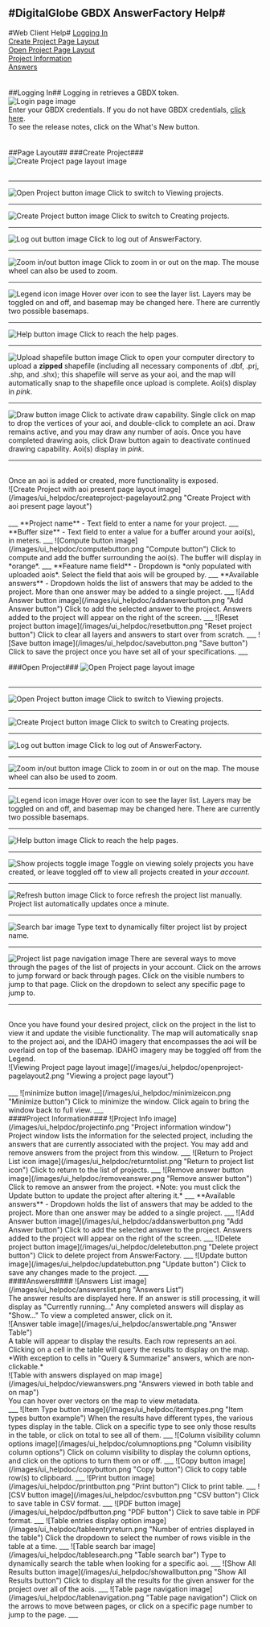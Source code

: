 #DigitalGlobe GBDX AnswerFactory Help#
----------

#Web Client Help#
[Logging In](#logging-in) <br>
[Create Project Page Layout](#create-project) <br>
[Open Project Page Layout](#open-project) <br>
[Project Information](#project-information) <br>
[Answers](#answers) <br>
<br><br>
##Logging In##
Logging in retrieves a GBDX token. <br>
![Login page image](/images/ui_helpdoc/loginbox.png "Login Box for login page") <br>
Enter your GBDX credentials. If you do not have GBDX credentials, [click here](https://gbdx.geobigdata.io/account/self_registration/). <br>
To see the release notes, click on the What's New button.
<br><br><br>
##Page Layout##
###Create Project###
![Create Project page layout image](/images/ui_helpdoc/createproject-pagelayout.png "Create Project page layout") <br>
<br>
___
![Open Project button image](/images/ui_helpdoc/openbutton.png "Open Project button") Click to switch to Viewing projects.
___
![Create Project button image](/images/ui_helpdoc/createbutton.png "Create Project button") Click to switch to Creating projects.
___
![Log out button image](/images/ui_helpdoc/logoutbutton.png "Log out button") Click to log out of AnswerFactory.
___
![Zoom in/out button image](/images/ui_helpdoc/zoombuttons.png "Zoom In/Out buttons") Click to zoom in or out on the map. The mouse wheel can also be used to zoom.
___
![Legend icon image](/images/ui_helpdoc/legendicon.png "Legend icon") Hover over icon to see the layer list. Layers may be toggled on and off, and basemap may be changed here. There are currently two possible basemaps.
___
![Help button image](/images/ui_helpdoc/helpicon.png "Help icon") Click to reach the help pages.
___
![Upload shapefile button image](/images/ui_helpdoc/uploadbutton.png "Upload shapefile button") Click to open your computer directory to upload a **zipped** shapefile (including all necessary components of .dbf, .prj, .shp, and .shx); this shapefile will serve as your aoi, and the map will automatically snap to the shapefile once upload is complete. Aoi(s) display in *pink*.
___
![Draw button image](/images/ui_helpdoc/draw.png "Draw button") Click to activate draw capability. Single click on map to drop the vertices of your aoi, and double-click to complete an aoi. Draw remains active, and you may draw any number of aois. Once you have completed drawing aois, click Draw button again to deactivate continued drawing capability. Aoi(s) display in *pink*.
___
<br>
Once an aoi is added or created, more functionality is exposed. <br>
![Create Project with aoi present page layout image](/images/ui_helpdoc/createproject-pagelayout2.png "Create Project with aoi present page layout") <br>
<br>
___
**Project name** - Text field to enter a name for your project.
___
**Buffer size** - Text field to enter a value for a buffer around your aoi(s), in meters.
___
![Compute button image](/images/ui_helpdoc/computebutton.png "Compute button") Click to compute and add the buffer surrounding the aoi(s). The buffer will display in *orange*.
___
**Feature name field** - Dropdown is *only populated with uploaded aois*. Select the field that aois will be grouped by.
___
**Available answers** - Dropdown holds the list of answers that may be added to the project. More than one answer may be added to a single project.
___
![Add Answer button image](/images/ui_helpdoc/addanswerbutton.png "Add Answer button") Click to add the selected answer to the project. Answers added to the project will appear on the right of the screen.
___
![Reset project button image](/images/ui_helpdoc/resetbutton.png "Reset project button") Click to clear all layers and answers to start over from scratch.
___
![Save button image](/images/ui_helpdoc/savebutton.png "Save button") Click to save the project once you have set all of your specifications.
___

###Open Project###
![Open Project page layout image](/images/ui_helpdoc/openproject-pagelayout.png "Open Project page layout") <br>
<br>
___
![Open Project button image](/images/ui_helpdoc/openbutton.png "Open Project button") Click to switch to Viewing projects.
___
![Create Project button image](/images/ui_helpdoc/createbutton.png "Create Project button") Click to switch to Creating projects.
___
![Log out button image](/images/ui_helpdoc/logoutbutton.png "Log out button") Click to log out of AnswerFactory.
___
![Zoom in/out button image](/images/ui_helpdoc/zoombuttons.png "Zoom In/Out buttons") Click to zoom in or out on the map. The mouse wheel can also be used to zoom.
___
![Legend icon image](/images/ui_helpdoc/legendicon.png "Legend icon") Hover over icon to see the layer list. Layers may be toggled on and off, and basemap may be changed here. There are currently two possible basemaps.
___
![Help button image](/images/ui_helpdoc/helpicon.png "Help icon") Click to reach the help pages.
___
![Show projects toggle image](/images/ui_helpdoc/myprojectstoggle.png "Show my projects toggle") Toggle on viewing solely projects you have created, or leave toggled off to view all projects created in *your account*.
___
![Refresh button image](/images/ui_helpdoc/refreshbutton.png "Refresh button") Click to force refresh the project list manually. Project list automatically updates once a minute.
___
![Search bar image](/images/ui_helpdoc/searchbar.png "Search Bar") Type text to dynamically filter project list by project name.
___
![Project list page navigation image](/images/ui_helpdoc/pagenavigation.png "Project list page Navigation") There are several ways to move through the pages of the list of projects in your account. Click on the arrows to jump forward or back through pages. Click on the visible numbers to jump to that page. Click on the dropdown to select any specific page to jump to.
___
<br>
Once you have found your desired project, click on the project in the list to view it and update the visible functionality. The map will automatically snap to the project aoi, and the IDAHO imagery that encompasses the aoi will be overlaid on top of the basemap. IDAHO imagery may be toggled off from the Legend.
<br>
![Viewing Project page layout image](/images/ui_helpdoc/openproject-pagelayout2.png "Viewing a project page layout") <br>
<br>
___
![minimize button image](/images/ui_helpdoc/minimizeicon.png "Minimize button") Click to minimize the window. Click again to bring the window back to full view.
___
<br>
####Project Information####
![Project Info image](/images/ui_helpdoc/projectinfo.png "Project information window")
<br>
Project window lists the information for the selected project, including the answers that are currently associated with the project. You may add and remove answers from the project from this window.
___
![Return to Project List icon image](/images/ui_helpdoc/returntolist.png "Return to project list icon") Click to return to the list of projects.
___
![Remove answer button image](/images/ui_helpdoc/removeanswer.png "Remove answer button") Click to remove an answer from the project. *Note: you must click the Update button to update the project after altering it.*
___
**Available answers** - Dropdown holds the list of answers that may be added to the project. More than one answer may be added to a single project.
___
![Add Answer button image](/images/ui_helpdoc/addanswerbutton.png "Add Answer button") Click to add the selected answer to the project. Answers added to the project will appear on the right of the screen.
___
![Delete project button image](/images/ui_helpdoc/deletebutton.png "Delete project button") Click to delete project from AnswerFactory.
___
![Update button image](/images/ui_helpdoc/updatebutton.png "Update button") Click to save any changes made to the project.
___
<br>
####Answers####
![Answers List image](/images/ui_helpdoc/answerslist.png "Answers List")
<br>
The answer results are displayed here. If an answer is still processing, it will display as "Currently running..." Any completed answers will display as "Show..." To view a completed answer, click on it.
<br>
![Answer table image](/images/ui_helpdoc/answertable.png "Answer Table")
<br>
A table will appear to display the results. Each row represents an aoi. Clicking on a cell in the table will query the results to display on the map. *With exception to cells in "Query & Summarize" answers, which are non-clickable.*
<br>
![Table with answers displayed on map image](/images/ui_helpdoc/viewanswers.png "Answers viewed in both table and on map")
<br>
You can hover over vectors on the map to view metadata.
<br>
___
![Item Type button image](/images/ui_helpdoc/itemtypes.png "Item types button example") When the results have different types, the various types display in the table. Click on a specific type to see only those results in the table, or click on total to see all of them.
___
![Column visibility column options image](/images/ui_helpdoc/columnoptions.png "Column visibility column options") Click on column visibility to display the column options, and click on the options to turn them on or off.
___
![Copy button image](/images/ui_helpdoc/copybutton.png "Copy button") Click to copy table row(s) to clipboard.
___
![Print button image](/images/ui_helpdoc/printbutton.png "Print button") Click to print table.
___
![CSV button image](/images/ui_helpdoc/csvbutton.png "CSV button") Click to save table in CSV format.
___
![PDF button image](/images/ui_helpdoc/pdfbutton.png "PDF button") Click to save table in PDF format.
___
![Table entries display option image](/images/ui_helpdoc/tableentryreturn.png "Number of entries displayed in the table") Click the dropdown to select the number of rows visible in the table at a time.
___
![Table search bar image](/images/ui_helpdoc/tablesearch.png "Table search bar") Type to dynamically search the table when looking for a specific aoi.
___
![Show All Results button image](/images/ui_helpdoc/showallbutton.png "Show All Results button") Click to display all the results for the given answer for the project over all of the aois.
___
![Table page navigation image](/images/ui_helpdoc/tablenavigation.png "Table page navigation") Click on the arrows to move between pages, or click on a specific page number to jump to the page.
___
<br><br><br>

